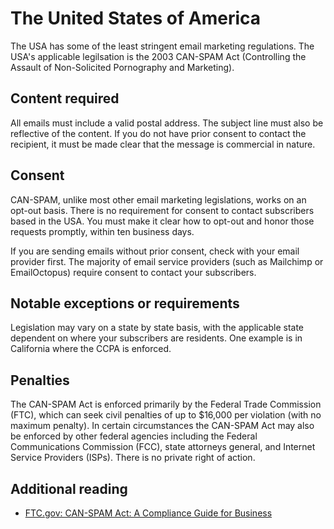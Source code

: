 # The United States of America
The USA has some of the least stringent email marketing regulations. The USA's applicable legilsation is the 2003 CAN-SPAM  Act (Controlling the Assault of Non-Solicited Pornography and Marketing).

## Content required
All emails must include a valid postal address. The subject line must also be reflective of the content. If you do not have prior consent to contact the recipient, it must be made clear that the message is commercial in nature.

## Consent
CAN-SPAM, unlike most other email marketing legislations, works on an opt-out basis. There is no requirement for consent to contact subscribers based in the USA. You must make it clear how to opt-out and honor those requests promptly, within ten business days.

If you are sending emails without prior consent, check with your email provider first. The majority of email service providers (such as Mailchimp or EmailOctopus) require consent to contact your subscribers.

## Notable exceptions or requirements
Legislation may vary on a state by state basis, with the applicable state dependent on where your subscribers are residents. One example is in California where the CCPA is enforced.


## Penalties
The CAN-SPAM Act is enforced primarily by the Federal Trade Commission (FTC), which can seek civil penalties of up to $16,000 per violation (with no maximum penalty). In certain circumstances the CAN-SPAM Act may also be enforced by  other federal agencies including the Federal Communications Commission (FCC), state attorneys general, and Internet Service Providers (ISPs). There is no private right of action.


## Additional reading
- [FTC.gov: CAN-SPAM Act: A Compliance Guide for Business](https://www.ftc.gov/tips-advice/business-center/guidance/can-spam-act-compliance-guide-business)
